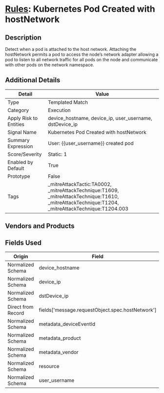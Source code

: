 # [Rules](README.md): Kubernetes Pod Created with hostNetwork

## Description
Detect when a pod is attached to the host network. Attaching the hostNetwork permits a pod to access the node’s network adapter allowing a pod to listen to all network traffic for all pods on the node and communicate with other pods on the network namespace.

## Additional Details
|Detail|Value|
|----|----|
|Type|Templated Match|
|Category|Execution|
|Apply Risk to Entities|device_hostname, device_ip, user_username, dstDevice_ip|
|Signal Name|Kubernetes Pod Created with hostNetwork|
|Summary Expression|User: {{user_username}} created pod|
|Score/Severity|Static: 1|
|Enabled by Default|True|
|Prototype|False|
|Tags|_mitreAttackTactic:TA0002, _mitreAttackTechnique:T1609, _mitreAttackTechnique:T1610, _mitreAttackTechnique:T1204, _mitreAttackTechnique:T1204.003|
## Vendors and Products


## Fields Used

|Origin|Field|
|----|----|
|Normalized Schema|device_hostname|
|Normalized Schema|device_ip|
|Normalized Schema|dstDevice_ip|
|Direct from Record|fields['message.requestObject.spec.hostNetwork']|
|Normalized Schema|metadata_deviceEventId|
|Normalized Schema|metadata_product|
|Normalized Schema|metadata_vendor|
|Normalized Schema|resource|
|Normalized Schema|user_username|


